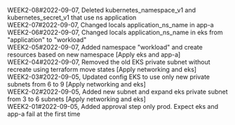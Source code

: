 WEEK2-08#2022-09-07, Deleted kubernetes_namespace_v1 and kubernetes_secret_v1 that use ns application  
WEEK2-07#2022-09-07, Changed locals application_ns_name in app-a  
WEEK2-06#2022-09-07, Changed locals application_ns_name in eks from "application" to "workload"   
WEEK2-05#2022-09-07, Added namespace "workload" and create resources based on new namespace [Apply eks and app-a]  
WEEK2-04#2022-09-07, Removed the old EKS private subnet without recreate using terraform move states [Apply networking and eks]  
WEEK2-03#2022-09-05, Updated config EKS to use only new private subnets from 6 to 9 [Apply networking and eks]  
WEEK2-02#2022-09-05, Added new subnet and expand eks private subnet from 3 to 6 subnets [Apply networking and eks]  
WEEK2-01#2022-09-05, Added approval step only prod. Expect eks and app-a fail at the first time  